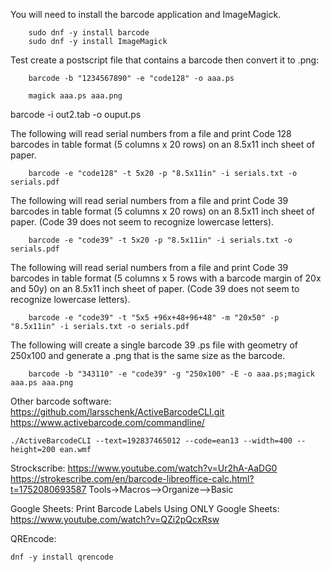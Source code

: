 You will need to install the barcode application and ImageMagick.
```
	sudo dnf -y install barcode
	sudo dnf -y install ImageMagick
```

Test create a postscript file that contains a barcode then convert it to .png:
```
	barcode -b "1234567890" -e "code128" -o aaa.ps

	magick aaa.ps aaa.png
```

barcode -i out2.tab -o ouput.ps

The following will read serial numbers from a file and print Code 128 barcodes in table format (5 columns x 20 rows) on an 8.5x11 inch sheet of paper.
```
	barcode -e "code128" -t 5x20 -p "8.5x11in" -i serials.txt -o serials.pdf
```

The following will read serial numbers from a file and print Code 39 barcodes in table format (5 columns x 20 rows) on an 8.5x11 inch sheet of paper. (Code 39 does not seem to recognize lowercase letters).
```
	barcode -e "code39" -t 5x20 -p "8.5x11in" -i serials.txt -o serials.pdf
```

The following will read serial numbers from a file and print Code 39 barcodes in table format (5 columns x 5 rows with a barcode margin of 20x and 50y) on an 8.5x11 inch sheet of paper. (Code 39 does not seem to recognize lowercase letters).
```
	barcode -e "code39" -t "5x5 +96x+48+96+48" -m "20x50" -p "8.5x11in" -i serials.txt -o serials.pdf
```

The following will create a single barcode 39 .ps file with geometry of 250x100 and generate a .png that is the same size as the barcode.
```
	barcode -b "343110" -e "code39" -g "250x100" -E -o aaa.ps;magick aaa.ps aaa.png
```

Other barcode software:
https://github.com/larsschenk/ActiveBarcodeCLI.git
https://www.activebarcode.com/commandline/
```
./ActiveBarcodeCLI --text=192837465012 --code=ean13 --width=400 --height=200 ean.wmf
```

Strockscribe:
https://www.youtube.com/watch?v=Ur2hA-AaDG0
https://strokescribe.com/en/barcode-libreoffice-calc.html?t=1752080693587
Tools->Macros-->Organize-->Basic

Google Sheets:
Print Barcode Labels Using ONLY Google Sheets: https://www.youtube.com/watch?v=QZi2pQcxRsw

QREncode:
```
dnf -y install qrencode
```

